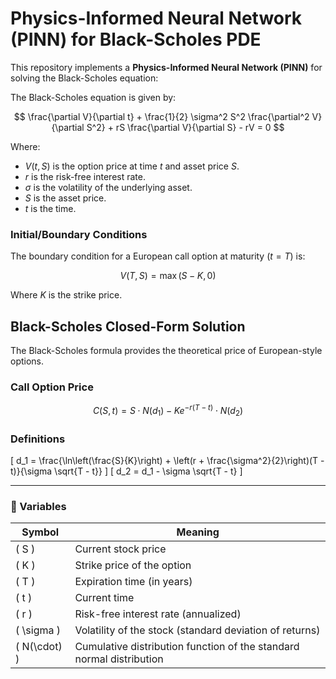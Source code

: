 # Physics-Informed Neural Network (PINN) for Black-Scholes PDE

This repository implements a **Physics-Informed Neural Network (PINN)** for solving the Black-Scholes equation:

The Black-Scholes equation is given by:

$$
\frac{\partial V}{\partial t} + \frac{1}{2} \sigma^2 S^2 \frac{\partial^2 V}{\partial S^2} + rS \frac{\partial V}{\partial S} - rV = 0
$$

Where:
- $V(t, S)$ is the option price at time $t$ and asset price $S$.
- $r$ is the risk-free interest rate.
- $\sigma$ is the volatility of the underlying asset.
- $S$ is the asset price.
- $t$ is the time.

### Initial/Boundary Conditions

The boundary condition for a European call option at maturity ($t = T$) is:

$$
V(T, S) = \max(S - K, 0)
$$

Where $K$ is the strike price.

##  Black-Scholes Closed-Form Solution

The Black-Scholes formula provides the theoretical price of European-style options.

###  Call Option Price
$$
C(S, t) = S \cdot N(d_1) - K e^{-r(T - t)} \cdot N(d_2)
$$

###  Definitions
\[
d_1 = \frac{\ln\left(\frac{S}{K}\right) + \left(r + \frac{\sigma^2}{2}\right)(T - t)}{\sigma \sqrt{T - t}}
\]
\[
d_2 = d_1 - \sigma \sqrt{T - t}
\]

---

### 📘 Variables

| Symbol     | Meaning                                                   |
|------------|-----------------------------------------------------------|
| \( S \)     | Current stock price                                       |
| \( K \)     | Strike price of the option                                |
| \( T \)     | Expiration time (in years)                                |
| \( t \)     | Current time                                              |
| \( r \)     | Risk-free interest rate (annualized)                      |
| \( \sigma \) | Volatility of the stock (standard deviation of returns) |
| \( N(\cdot) \) | Cumulative distribution function of the standard normal distribution |
